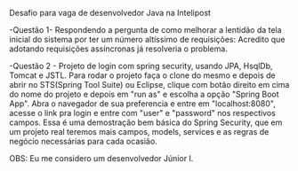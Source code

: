 Desafio para vaga de desenvolvedor Java na Intelipost

-Questão 1- Respondendo a pergunta de como melhorar a lentidão da tela inicial do sistema por ter um número altíssimo de requisições:
Acredito que adotando requisições assíncronas já resolveria o problema. 

-Questão 2 - Projeto de login com spring security, usando JPA, HsqlDb, Tomcat e JSTL. 
Para rodar o projeto faça o clone do mesmo e depois de abrir no STS(Spring Tool Suite) ou Eclipse, clique com botão direito em cima do nome do projeto e depois em "run as" e escolha a opção "Spring Boot App". Abra o navegador de sua preferencia e entre em "localhost:8080",
acesse o link pra login e entre com "user" e "password" nos respectivos campos.
Essa é uma demostração bem básica do Spring Security, que em um projeto real teremos mais campos, models, services e as regras de negócio
necessárias para cada ocasião. 

OBS: Eu me considero um desenvolvedor Júnior I. 
